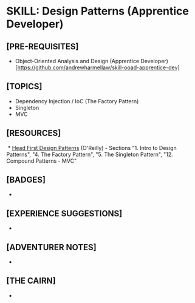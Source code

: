 # SKILL: Design Patterns (Apprentice Developer)
## [PRE-REQUISITES]
  * Object-Oriented Analysis and Design (Apprentice Developer) [https://github.com/andrewharmellaw/skill-ooad-apprentice-dev]

## [TOPICS]
  * Dependency Injection / IoC (The Factory Pattern)
  * Singleton
  * MVC

## [RESOURCES]
  * [Head First Design Patterns](https://www.safaribooksonline.com/library/view/head-first-design/0596007124) (O'Reilly) - Sections "1. Intro to Design Patterns", "4. The Factory Pattern", "5. The Singleton Pattern", "12. Compound Patterns - MVC"

## [BADGES]
  * 

## [EXPERIENCE SUGGESTIONS]
  * 
  
## [ADVENTURER NOTES]
  *
  
## [THE CAIRN]
  * 

